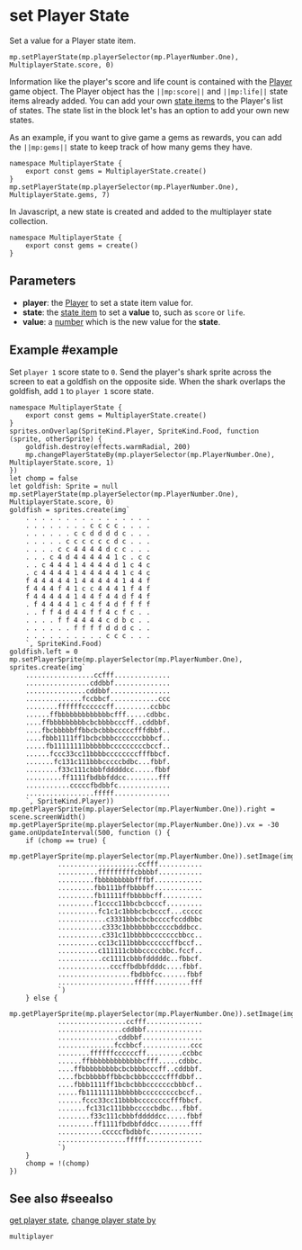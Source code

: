 # set Player State

Set a value for a Player state item.

```sig
mp.setPlayerState(mp.playerSelector(mp.PlayerNumber.One), MultiplayerState.score, 0)
```

Information like the player's score and life count is contained with the [Player](/types/player) game object. The Player object has the ``||mp:score||`` and ``||mp:life||`` state items already added. You can add your own [state items](/reference/multiplayer/multiplayer-state) to the Player's list of states. The state list in the block let's has an option to add your own new states.

As an example, if you want to give game a gems as rewards, you can add the ``||mp:gems||`` state to keep track of how many gems they have.

```block
namespace MultiplayerState {
    export const gems = MultiplayerState.create()
}
mp.setPlayerState(mp.playerSelector(mp.PlayerNumber.One), MultiplayerState.gems, 7)
```

In Javascript, a new state is created and added to the multiplayer state collection.

```typescript-ignore
namespace MultiplayerState {
    export const gems = create()
}
```

## Parameters

* **player**: the [Player](/types/player) to set a state item value for.
* **state**: the [state item](/reference/multiplayer/multiplayer-state) to set a **value** to, such as `score` or `life`.
* **value**: a [number](/types/number) which is the new value for the **state**.

## Example #example

Set `player 1` score state to `0`. Send the player's shark sprite across the screen to eat a goldfish on the opposite side. When the shark overlaps the goldfish, add `1` to `player 1` score state.

```blocks
namespace MultiplayerState {
    export const gems = MultiplayerState.create()
}
sprites.onOverlap(SpriteKind.Player, SpriteKind.Food, function (sprite, otherSprite) {
    goldfish.destroy(effects.warmRadial, 200)
    mp.changePlayerStateBy(mp.playerSelector(mp.PlayerNumber.One), MultiplayerState.score, 1)
})
let chomp = false
let goldfish: Sprite = null
mp.setPlayerState(mp.playerSelector(mp.PlayerNumber.One), MultiplayerState.score, 0)
goldfish = sprites.create(img`
    . . . . . . . . . . . . . . . . 
    . . . . . . . . c c c c . . . . 
    . . . . . . c c d d d d c . . . 
    . . . . . c c c c c c d c . . . 
    . . . . c c 4 4 4 4 d c c . . . 
    . . . c 4 d 4 4 4 4 4 1 c . c c 
    . . c 4 4 4 1 4 4 4 4 d 1 c 4 c 
    . c 4 4 4 4 1 4 4 4 4 4 1 c 4 c 
    f 4 4 4 4 4 1 4 4 4 4 4 1 4 4 f 
    f 4 4 4 f 4 1 c c 4 4 4 1 f 4 f 
    f 4 4 4 4 4 1 4 4 f 4 4 d f 4 f 
    . f 4 4 4 4 1 c 4 f 4 d f f f f 
    . . f f 4 d 4 4 f f 4 c f c . . 
    . . . . f f 4 4 4 4 c d b c . . 
    . . . . . . f f f f d d d c . . 
    . . . . . . . . . . c c c . . . 
    `, SpriteKind.Food)
goldfish.left = 0
mp.setPlayerSprite(mp.playerSelector(mp.PlayerNumber.One), sprites.create(img`
    .................ccfff..............
    ................cddbbf..............
    ...............cddbbf...............
    ..............fccbbcf............ccc
    ........ffffffccccccff.........ccbbc
    ......ffbbbbbbbbbbbbbcfff.....cdbbc.
    ....ffbbbbbbbbbcbcbbbbcccff..cddbbf.
    ....fbcbbbbbffbbcbcbbbcccccfffdbbf..
    ....fbbb1111ff1bcbcbbbcccccccbbbcf..
    .....fb11111111bbbbbbcccccccccbccf..
    ......fccc33cc11bbbbccccccccfffbbcf.
    .......fc131c111bbbcccccbdbc...fbbf.
    ........f33c111cbbbfdddddcc.....fbbf
    .........ff1111fbdbbfddcc........fff
    ...........cccccfbdbbfc.............
    .................fffff..............
    `, SpriteKind.Player))
mp.getPlayerSprite(mp.playerSelector(mp.PlayerNumber.One)).right = scene.screenWidth()
mp.getPlayerSprite(mp.playerSelector(mp.PlayerNumber.One)).vx = -30
game.onUpdateInterval(500, function () {
    if (chomp == true) {
        mp.getPlayerSprite(mp.playerSelector(mp.PlayerNumber.One)).setImage(img`
            ....................ccfff...........
            ..........fffffffffcbbbbf...........
            .........fbbbbbbbbbfffbf............
            .........fbb111bffbbbbff............
            .........fb11111ffbbbbbcff..........
            .........f1cccc11bbcbcbcccf.........
            ..........fc1c1c1bbbcbcbcccf...ccccc
            ............c3331bbbcbcbccccfccddbbc
            ...........c333c1bbbbbbbcccccbddbcc.
            ...........c331c11bbbbbcccccccbbcc..
            ..........cc13c111bbbbccccccffbccf..
            ..........c111111cbbbcccccbbc.fccf..
            ...........cc1111cbbbfdddddc..fbbcf.
            .............cccffbdbbfdddc....fbbf.
            ..................fbdbbfcc......fbbf
            ...................fffff.........fff
            `)
    } else {
        mp.getPlayerSprite(mp.playerSelector(mp.PlayerNumber.One)).setImage(img`
            .................ccfff..............
            ................cddbbf..............
            ...............cddbbf...............
            ..............fccbbcf............ccc
            ........ffffffccccccff.........ccbbc
            ......ffbbbbbbbbbbbbbcfff.....cdbbc.
            ....ffbbbbbbbbbcbcbbbbcccff..cddbbf.
            ....fbcbbbbbffbbcbcbbbcccccfffdbbf..
            ....fbbb1111ff1bcbcbbbcccccccbbbcf..
            .....fb11111111bbbbbbcccccccccbccf..
            ......fccc33cc11bbbbccccccccfffbbcf.
            .......fc131c111bbbcccccbdbc...fbbf.
            ........f33c111cbbbfdddddcc.....fbbf
            .........ff1111fbdbbfddcc........fff
            ...........cccccfbdbbfc.............
            .................fffff..............
            `)
    }
    chomp = !(chomp)
})
```

## See also #seealso

[get player state](/reference/multiplayer/get-player-state),
[change player state by](/reference/multiplayer/change-player-state-by)

```package
multiplayer
```
